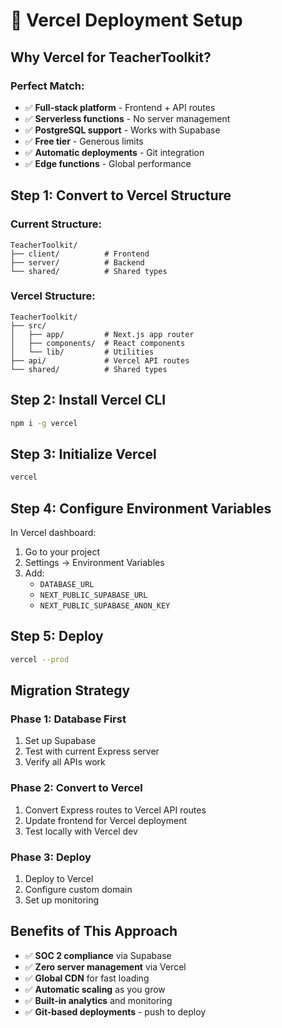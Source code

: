 # 🚀 Vercel Deployment Setup

## **Why Vercel for TeacherToolkit?**

### **Perfect Match:**
- ✅ **Full-stack platform** - Frontend + API routes
- ✅ **Serverless functions** - No server management
- ✅ **PostgreSQL support** - Works with Supabase
- ✅ **Free tier** - Generous limits
- ✅ **Automatic deployments** - Git integration
- ✅ **Edge functions** - Global performance

## **Step 1: Convert to Vercel Structure**

### **Current Structure:**
```
TeacherToolkit/
├── client/          # Frontend
├── server/          # Backend
└── shared/          # Shared types
```

### **Vercel Structure:**
```
TeacherToolkit/
├── src/
│   ├── app/         # Next.js app router
│   ├── components/  # React components
│   └── lib/         # Utilities
├── api/             # Vercel API routes
└── shared/          # Shared types
```

## **Step 2: Install Vercel CLI**
```bash
npm i -g vercel
```

## **Step 3: Initialize Vercel**
```bash
vercel
```

## **Step 4: Configure Environment Variables**
In Vercel dashboard:
1. Go to your project
2. Settings → Environment Variables
3. Add:
   - `DATABASE_URL`
   - `NEXT_PUBLIC_SUPABASE_URL`
   - `NEXT_PUBLIC_SUPABASE_ANON_KEY`

## **Step 5: Deploy**
```bash
vercel --prod
```

## **Migration Strategy**

### **Phase 1: Database First**
1. Set up Supabase
2. Test with current Express server
3. Verify all APIs work

### **Phase 2: Convert to Vercel**
1. Convert Express routes to Vercel API routes
2. Update frontend for Vercel deployment
3. Test locally with Vercel dev

### **Phase 3: Deploy**
1. Deploy to Vercel
2. Configure custom domain
3. Set up monitoring

## **Benefits of This Approach**
- ✅ **SOC 2 compliance** via Supabase
- ✅ **Zero server management** via Vercel
- ✅ **Global CDN** for fast loading
- ✅ **Automatic scaling** as you grow
- ✅ **Built-in analytics** and monitoring
- ✅ **Git-based deployments** - push to deploy 